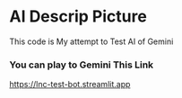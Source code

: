 # AI Descrip Picture
 This code is My attempt to Test AI of Gemini
### You can play to Gemini This Link
 https://lnc-test-bot.streamlit.app
